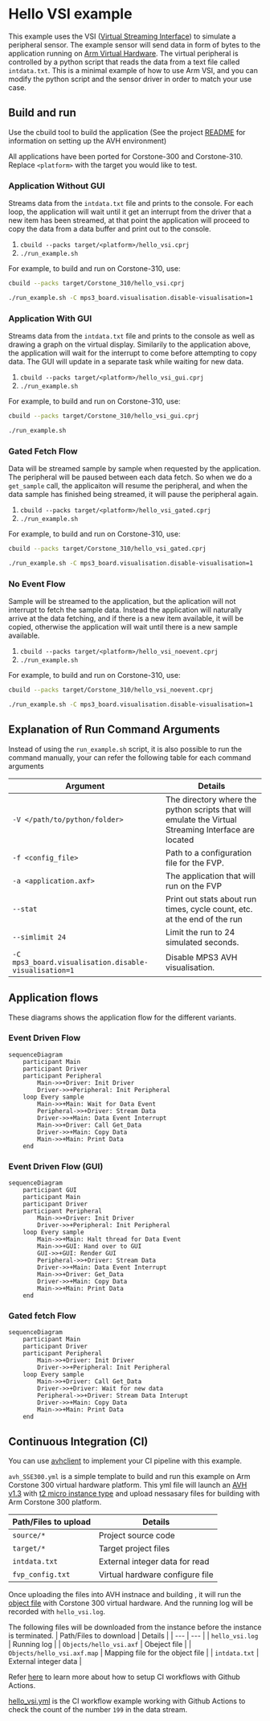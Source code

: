 # Hello VSI example

This example uses the VSI ([Virtual Streaming Interface](https://arm-software.github.io/AVH/main/simulation/html/group__arm__vsi.html)) to simulate a peripheral sensor. The example sensor will send data in form of bytes to the application running on [Arm Virtual Hardware](https://arm-software.github.io/AVH/main/overview/html/index.html). The virtual peripheral is controlled by a python script that reads the data from a text file called `intdata.txt`. This is a minimal example of how to use Arm VSI, and you can modify the python script and the sensor driver in order to match your use case.

## Build and run

Use the cbuild tool to build the application (See the project [README](../README.md) for information on setting up the AVH environment)

All applications have been ported for Corstone-300 and Corstone-310. Replace `<platform>` with the target you would like to test.

### Application Without GUI

Streams data from the `intdata.txt` file and prints to the console. For each loop, the application will wait until it get an interrupt from the driver that a new item has been streamed, at that point the application will proceed to copy the data from a data buffer and print out to the console.

1. `cbuild --packs target/<platform>/hello_vsi.cprj`
2. `./run_example.sh`

For example, to build and run on Corstone-310, use:
```bash
cbuild --packs target/Corstone_310/hello_vsi.cprj
```
```bash
./run_example.sh -C mps3_board.visualisation.disable-visualisation=1
```

### Application With GUI

Streams data from the `intdata.txt` file and prints to the console as well as drawing a graph on the virtual display. Similarily to the application above, the application will wait for the interrupt to come before attempting to copy data. The GUI will update in a separate task while waiting for new data.

1. `cbuild --packs target/<platform>/hello_vsi_gui.cprj`
2. `./run_example.sh`

For example, to build and run on Corstone-310, use:
```bash
cbuild --packs target/Corstone_310/hello_vsi_gui.cprj
```
```bash
./run_example.sh
```

### Gated Fetch Flow

Data will be streamed sample by sample when requested by the application. The peripheral will be paused between each data fetch. So when we do a `get_sample` call, the applicaiton will resume the peripheral, and when the data sample has finished being streamed, it will pause the peripheral again.

1. `cbuild --packs target/<platform>/hello_vsi_gated.cprj`
2. `./run_example.sh`

For example, to build and run on Corstone-310, use:
```bash
cbuild --packs target/Corstone_310/hello_vsi_gated.cprj
```
```bash
./run_example.sh -C mps3_board.visualisation.disable-visualisation=1
```

### No Event Flow

Sample will be streamed to the application, but the aplication will not interrupt to fetch the sample data. Instead the application will naturally arrive at the data fetching, and if there is a new item available, it will be copied, otherwise the application will wait until there is a new sample available.

1. `cbuild --packs target/<platform>/hello_vsi_noevent.cprj`
2. `./run_example.sh`

For example, to build and run on Corstone-310, use:
```bash
cbuild --packs target/Corstone_310/hello_vsi_noevent.cprj
```
```bash
./run_example.sh -C mps3_board.visualisation.disable-visualisation=1
```

## Explanation of Run Command Arguments

Instead of using the `run_example.sh` script, it is also possible to run the command manually, your can refer the following table for each command arguments

| Argument  | Details |
| ---       | ---     |
| `-V </path/to/python/folder>` | The directory where the python scripts that will emulate the Virtual Streaming Interface are located |
| `-f <config_file>` | Path to a configuration file for the FVP. |
| `-a <application.axf>` | The application that will run on the FVP |
| `--stat` | Print out stats about run times, cycle count, etc. at the end of the run |
| `--simlimit 24` | Limit the run to 24 simulated seconds. |
| `-C mps3_board.visualisation.disable-visualisation=1` | Disable MPS3 AVH visualisation. |

## Application flows

These diagrams shows the application flow for the different variants.

### Event Driven Flow

```mermaid
sequenceDiagram
    participant Main
    participant Driver
    participant Peripheral
        Main->>+Driver: Init Driver 
        Driver->>+Peripheral: Init Peripheral
    loop Every sample
        Main->>+Main: Wait for Data Event
        Peripheral->>+Driver: Stream Data
        Driver->>+Main: Data Event Interrupt
        Main->>+Driver: Call Get_Data
        Driver->>+Main: Copy Data
        Main->>+Main: Print Data
    end
```

### Event Driven Flow (GUI)

```mermaid
sequenceDiagram
    participant GUI
    participant Main
    participant Driver
    participant Peripheral
        Main->>+Driver: Init Driver 
        Driver->>+Peripheral: Init Peripheral
    loop Every sample
        Main->>+Main: Halt thread for Data Event
        Main->>+GUI: Hand over to GUI
        GUI->>+GUI: Render GUI
        Peripheral->>+Driver: Stream Data
        Driver->>+Main: Data Event Interrupt
        Main->>+Driver: Get_Data
        Driver->>+Main: Copy Data
        Main->>+Main: Print Data
    end
```

### Gated fetch Flow

```mermaid
sequenceDiagram
    participant Main
    participant Driver
    participant Peripheral
        Main->>+Driver: Init Driver 
        Driver->>+Peripheral: Init Peripheral
    loop Every sample 
        Main->>+Driver: Call Get_Data
        Driver->>+Driver: Wait for new data
        Peripheral->>+Driver: Stream Data Interupt
        Driver->>+Main: Copy Data
        Main->>+Main: Print Data
    end
```

## Continuous Integration (CI)

You can use [avhclient](https://github.com/ARM-software/avhclient) to implement your CI pipeline with this example.

`avh_SSE300.yml` is a simple template to build and run this example on Arm Corstone 300 virtual hardware platform.
This yml file will launch an [AVH v1.3](https://aws.amazon.com/marketplace/pp/prodview-urbpq7yo5va7g) with [t2 micro instance type](https://aws.amazon.com/ec2/instance-types/t2/?nc1=h_ls) and upload nessasary files for building with Arm Corstone 300 platform.

| Path/Files to upload | Details |
| ---       | ---     |
| `source/*` | Project source code |
| `target/*` | Target project files |
| `intdata.txt` | External integer data for read |
| `fvp_config.txt` | Virtual hardware configure file |

Once uploading the files into AVH instnace and building , it will run the [object file](Objects/hello_vsi.axf) with Corstone 300 virtual hardware.
And the running log will be recorded with `hello_vsi.log`.

The following files will be downloaded from the instance before the instance is terminated.
| Path/Files to download | Details |
| ---       | ---     |
| `hello_vsi.log` | Running log |
| `Objects/hello_vsi.axf` | Obeject file |
| `Objects/hello_vsi.axf.map` | Mapping file for the object file |
| `intdata.txt` | External integer data |

Refer [here](https://arm-software.github.io/AVH/main/infrastructure/html/run_ami_github.html) to learn more about how to setup CI workflows with Github Actions.

[hello_vsi.yml](../.github/workflows/hello_vsi.yml) is the CI workflow example working with Github Actions to check the count of the number `199` in the data stream.
